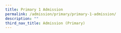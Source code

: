```yaml
---
title: Primary 1 Admission
permalink: /admission/primary/primary-1-admission/
description: ""
third_nav_title: Admission (Primary)
---
```

